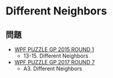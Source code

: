 # Different Neighbors

## 問題
- [WPF PUZZLE GP 2015 ROUND 1](../questions/wpfpgp2015-1.md)
	- 13-15. Different Neighbors
- [WPF PUZZLE GP 2017 ROUND 7](../questions/wpfpgp2017-7.md)
	- A3. Different Neighbors
